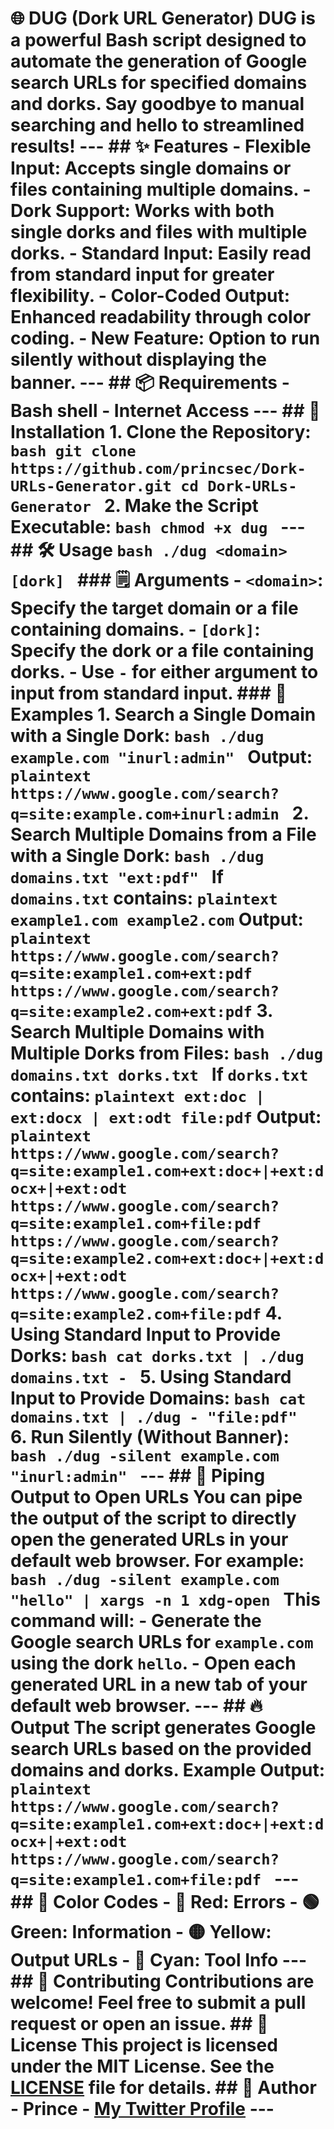 # 🌐 DUG (Dork URL Generator) **DUG** is a powerful Bash script designed to automate the generation of Google search URLs for specified domains and dorks. Say goodbye to manual searching and hello to streamlined results! --- ## ✨ Features - **Flexible Input:** Accepts single domains or files containing multiple domains. - **Dork Support:** Works with both single dorks and files with multiple dorks. - **Standard Input:** Easily read from standard input for greater flexibility. - **Color-Coded Output:** Enhanced readability through color coding. - **New Feature:** Option to run silently without displaying the banner. --- ## 📦 Requirements - **Bash shell** - **Internet Access** --- ## 🚀 Installation 1. **Clone the Repository:** ```bash git clone https://github.com/princsec/Dork-URLs-Generator.git cd Dork-URLs-Generator ``` 2. **Make the Script Executable:** ```bash chmod +x dug ``` --- ## 🛠️ Usage ```bash ./dug <domain> [dork] ``` ### 🗒️ Arguments - `<domain>`: Specify the target domain or a file containing domains. - `[dork]`: Specify the dork or a file containing dorks. - Use `-` for either argument to input from standard input. ### 📖 Examples 1. **Search a Single Domain with a Single Dork:** ```bash ./dug example.com "inurl:admin" ``` **Output:** ```plaintext https://www.google.com/search?q=site:example.com+inurl:admin ``` 2. **Search Multiple Domains from a File with a Single Dork:** ```bash ./dug domains.txt "ext:pdf" ``` If `domains.txt` contains: ``` plaintext example1.com example2.com ``` **Output:** ``` plaintext https://www.google.com/search?q=site:example1.com+ext:pdf https://www.google.com/search?q=site:example2.com+ext:pdf ``` 3. **Search Multiple Domains with Multiple Dorks from Files:** ```bash ./dug domains.txt dorks.txt ``` If `dorks.txt` contains: ``` plaintext ext:doc | ext:docx | ext:odt file:pdf ``` **Output:** ``` plaintext https://www.google.com/search?q=site:example1.com+ext:doc+|+ext:docx+|+ext:odt https://www.google.com/search?q=site:example1.com+file:pdf https://www.google.com/search?q=site:example2.com+ext:doc+|+ext:docx+|+ext:odt https://www.google.com/search?q=site:example2.com+file:pdf ``` 4. **Using Standard Input to Provide Dorks:** ```bash cat dorks.txt | ./dug domains.txt - ``` 5. **Using Standard Input to Provide Domains:** ```bash cat domains.txt | ./dug - "file:pdf" ``` 6. **Run Silently (Without Banner):** ```bash ./dug -silent example.com "inurl:admin" ``` --- ## 📡 Piping Output to Open URLs You can pipe the output of the script to directly open the generated URLs in your default web browser. For example: ```bash ./dug -silent example.com "hello" | xargs -n 1 xdg-open ``` This command will: - Generate the Google search URLs for `example.com` using the dork `hello`. - Open each generated URL in a new tab of your default web browser. --- ## 🔥 Output The script generates Google search URLs based on the provided domains and dorks. **Example Output:** ```plaintext https://www.google.com/search?q=site:example1.com+ext:doc+|+ext:docx+|+ext:odt https://www.google.com/search?q=site:example1.com+file:pdf ``` --- ## 🎨 Color Codes - **🔴 Red**: Errors - **🟢 Green**: Information - **🟡 Yellow**: Output URLs - **🔵 Cyan**: Tool Info --- ## 🤝 Contributing Contributions are welcome! Feel free to submit a pull request or open an issue. ## 📜 License This project is licensed under the MIT License. See the [LICENSE](LICENSE) file for details. ## 👤 Author - **Prince** - [My Twitter Profile](https://x.com/0xprincs) ---
